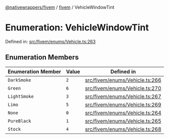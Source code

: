 [@nativewrappers/fivem](../../README.md) / [fivem](../README.md) / VehicleWindowTint

# Enumeration: VehicleWindowTint

Defined in: [src/fivem/enums/Vehicle.ts:263](https://github.com/nativewrappers/nativewrappers/blob/756c662f77d10717b10de50b84f2e02fa47719d1/src/fivem/enums/Vehicle.ts#L263)

## Enumeration Members

| Enumeration Member | Value | Defined in |
| ------ | ------ | ------ |
| <a id="darksmoke"></a> `DarkSmoke` | `2` | [src/fivem/enums/Vehicle.ts:266](https://github.com/nativewrappers/nativewrappers/blob/756c662f77d10717b10de50b84f2e02fa47719d1/src/fivem/enums/Vehicle.ts#L266) |
| <a id="green"></a> `Green` | `6` | [src/fivem/enums/Vehicle.ts:270](https://github.com/nativewrappers/nativewrappers/blob/756c662f77d10717b10de50b84f2e02fa47719d1/src/fivem/enums/Vehicle.ts#L270) |
| <a id="lightsmoke"></a> `LightSmoke` | `3` | [src/fivem/enums/Vehicle.ts:267](https://github.com/nativewrappers/nativewrappers/blob/756c662f77d10717b10de50b84f2e02fa47719d1/src/fivem/enums/Vehicle.ts#L267) |
| <a id="limo"></a> `Limo` | `5` | [src/fivem/enums/Vehicle.ts:269](https://github.com/nativewrappers/nativewrappers/blob/756c662f77d10717b10de50b84f2e02fa47719d1/src/fivem/enums/Vehicle.ts#L269) |
| <a id="none"></a> `None` | `0` | [src/fivem/enums/Vehicle.ts:264](https://github.com/nativewrappers/nativewrappers/blob/756c662f77d10717b10de50b84f2e02fa47719d1/src/fivem/enums/Vehicle.ts#L264) |
| <a id="pureblack"></a> `PureBlack` | `1` | [src/fivem/enums/Vehicle.ts:265](https://github.com/nativewrappers/nativewrappers/blob/756c662f77d10717b10de50b84f2e02fa47719d1/src/fivem/enums/Vehicle.ts#L265) |
| <a id="stock"></a> `Stock` | `4` | [src/fivem/enums/Vehicle.ts:268](https://github.com/nativewrappers/nativewrappers/blob/756c662f77d10717b10de50b84f2e02fa47719d1/src/fivem/enums/Vehicle.ts#L268) |
